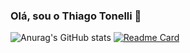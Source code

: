 ### Olá, sou o Thiago Tonelli 🌼

![Anurag's GitHub stats](https://github-readme-stats.vercel.app/api?username=thiagkk&show_icons=true&theme=swift)
[![Readme Card](https://github-readme-stats.vercel.app/api/pin/?username=anuraghazra&repo=github-readme-stats)](https://github.com/anuraghazra/github-readme-stats)
